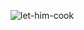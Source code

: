 ![let-him-cook](https://user-images.githubusercontent.com/48186272/219004980-3e4f38d3-d870-4bdd-b27f-b21fa02f5f4e.png)
